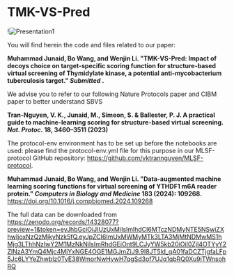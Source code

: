 # TMK-VS-Pred


!![Presentation1](https://github.com/user-attachments/assets/d2bfde58-7b50-42da-90d0-cceaf248043c)


You will find herein the code and files related to our paper:

**Muhammad Junaid, Bo Wang, and Wenjin Li. "TMK-VS-Pred: Impact of decoys choice on target-specific scoring function for structure-based virtual screening of Thymidylate kinase, a potential anti-mycobacterium tuberculosis target." *Submitted* .**




We advise you to refer to our following Nature Protocols paper and CIBM paper to better understand SBVS


**Tran-Nguyen, V. K., Junaid, M., Simeon, S. & Ballester, P. J. A practical guide to machine-learning scoring for structure-based virtual screening. *Nat. Protoc.* **18**, 3460–3511 (2023)**

The protocol-env environment has to be set up before the notebooks are used: please find the protocol-env.yml file for this purpose in our MLSF-protocol GitHub repository: https://github.com/vktrannguyen/MLSF-protocol.

**Muhammad Junaid, Bo Wang, and Wenjin Li. "Data-augmented machine learning scoring functions for virtual screening of YTHDF1 m6A reader protein." *Computers in Biology and Medicine* 183 (2024): 109268.**
https://doi.org/10.1016/j.compbiomed.2024.109268

The full data can be downloaded from https://zenodo.org/records/14328077?preview=1&token=eyJhbGciOiJIUzUxMiIsImlhdCI6MTczNDMyNTE5NSwiZXhwIjoxNzQzMjkyNzk5fQ.eyJpZCI6ImUxMWMyMTk3LTA3MjMtNDMwMS1hMjg3LThhNzIwY2M1MzNkNiIsImRhdGEiOnt9LCJyYW5kb20iOiI0ZjI4OTYyY2ZlNzA3YmQ4Mjc4MjYxNGE4OGE1MGJmZiJ9.9I8JT5ld_gA01faDCZTjgfaLFp5Jc6LYYeZhwblz0TyE38WmorNwHywH7qgSd3of7UJq1qbRQ0Xu9jTWnsohRQ
